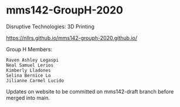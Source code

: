 # mms142-GroupH-2020
 Disruptive Technologies: 3D Printing
 
 https://nllrs.github.io/mms142-grouph-2020.github.io/
 
Group H Members:

	Raven Ashley Legaspi
	Neal Samuel Lerios
	Kimberly Lladones
	Selina Bernice Lo
	Jilianne Carmel Lucido
	
Updates on website to be committed on mms142-draft branch before merged into main.

